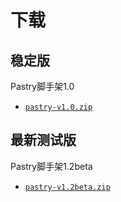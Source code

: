 # 下载

## 稳定版
Pastry脚手架1.0
  * [`pastry-v1.0.zip`][pastry-1.0]

## 最新测试版
Pastry脚手架1.2beta
  * [`pastry-v1.2beta.zip`][pastry-1.2beta]

[pastry-1.0]: #
[pastry-1.2beta]: #